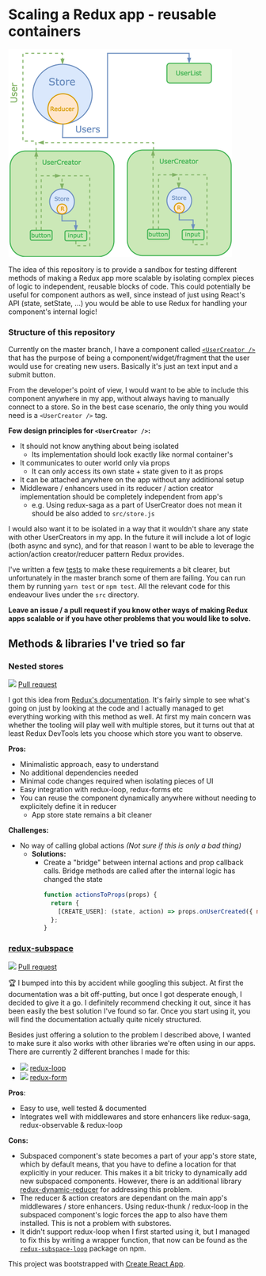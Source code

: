 # Scaling a Redux app - reusable containers

<img src="https://raw.githubusercontent.com/rikukissa/redux-isolated-apps/master/diagram.png" width="452" />

The idea of this repository is to provide a sandbox for testing different methods of making a Redux app more scalable by isolating complex pieces of logic to independent, reusable blocks of code. This could potentially be useful for component authors as well, since instead of just using React's API (state, setState, ...) you would be able to use Redux for handling your component's internal logic!

### Structure of this repository

Currently on the master branch, I have a component called [`<UserCreator />`](https://github.com/rikukissa/redux-isolated-apps/tree/master/src/UserCreator) that has the purpose of being a component/widget/fragment that the user would use for creating new users. Basically it's just an text input and a submit button.

From the developer's point of view, I would want to be able to include this component anywhere in my app, without always having to manually connect to a store. So in the best case scenario, the only thing you would need is a `<UserCreator />` tag.

**Few design principles for `<UserCreator />`:**
- It should not know anything about being isolated
  - Its implementation should look exactly like normal container's
- It communicates to outer world only via props
  - It can only access its own state + state given to it as props
- It can be attached anywhere on the app without any additional setup
- Middleware / enhancers used in its reducer / action creator implementation should be completely independent from app's
  - e.g. Using redux-saga as a part of UserCreator does not mean it should be also added to `src/store.js`

I would also want it to be isolated in a way that it wouldn't share any state with other UserCreators in my app. In the future it will include a lot of logic (both async and sync), and for that reason I want to be able to leverage the action/action creator/reducer pattern Redux provides.

I've written a few [tests](https://github.com/rikukissa/redux-isolated-apps/blob/master/src/App.test.js) to make these requirements a bit clearer, but unfortunately in the master branch some of them are failing. You can run them by running `yarn test` or `npm test`. All the relevant code for this endeavour lives under the `src` directory.

**Leave an issue / a pull request if you know other ways of making Redux apps scalable or if you have other problems that you would like to solve.**

## Methods & libraries I've tried so far

### Nested stores
![](https://travis-ci.org/rikukissa/redux-isolated-apps.svg?branch=substores)
[Pull request](https://github.com/rikukissa/redux-isolated-apps/pull/2)

I got this idea from [Redux's documentation](http://redux.js.org/docs/recipes/IsolatingSubapps.html). It's fairly simple to see what's going on just by looking at the code and I actually managed to get everything working with this method as well. At first my main concern was whether the tooling will play well with multiple stores, but it turns out that at least Redux DevTools lets you choose which store you want to observe.

**Pros:**
- Minimalistic approach, easy to understand
- No additional dependencies needed
- Minimal code changes required when isolating pieces of UI
- Easy integration with redux-loop, redux-forms etc
- You can reuse the component dynamically anywhere without needing to explicitely define it in reducer
  - App store state remains a bit cleaner

**Challenges:**
- No way of calling global actions _(Not sure if this is only a bad thing)_
  - **Solutions:**
    - Create a "bridge" between internal actions and prop callback calls. Bridge methods are called after the internal logic has changed the state
      ```js
      function actionsToProps(props) {
        return {
          [CREATE_USER]: (state, action) => props.onUserCreated({ name: state.name })
        };
      }
      ```

### [redux-subspace](https://github.com/ioof-holdings/redux-subspace)
![](https://travis-ci.org/rikukissa/redux-isolated-apps.svg?branch=subspaces)
[Pull request](https://github.com/rikukissa/redux-isolated-apps/pull/3)

🏆 I bumped into this by accident while googling this subject. At first the documentation was a bit off-putting, but once I got desperate enough, I decided to give it a go. I definitely recommend checking it out, since it has been easily the best solution I've found so far. Once you start using it, you will find the documentation actually quite nicely structured.

Besides just offering a solution to the problem I described above, I wanted to make sure it also works with other libraries we're often using in our apps. There are currently 2 different branches I made for this:
- ![](https://travis-ci.org/rikukissa/redux-isolated-apps.svg?branch=subspaces-redux-loop) [redux-loop](https://github.com/rikukissa/redux-isolated-apps/pull/4)
- ![](https://travis-ci.org/rikukissa/redux-isolated-apps.svg?branch=subspaces-redux-form) [redux-form](https://github.com/rikukissa/redux-isolated-apps/pull/6)

**Pros**:
- Easy to use, well tested & documented
- Integrates well with middlewares and store enhancers like redux-saga, redux-observable & redux-loop

**Cons:**
- Subspaced component's state becomes a part of your app's store state, which by default means, that you have to define a location for that explicitly in your reducer. This makes it a bit tricky to dynamically add new subspaced components. However, there is an additional library [redux-dynamic-reducer](https://github.com/ioof-holdings/redux-dynamic-reducer) for addressing this problem.
- The reducer & action creators are dependant on the main app's middlewares / store enhancers. Using redux-thunk / redux-loop in the subspaced component's logic forces the app to also have them installed. This is not a problem with substores.
- It didn't support redux-loop when I first started using it, but I managed to fix this by writing a wrapper function, that now can be found as the [`redux-subspace-loop`](https://github.com/ioof-holdings/redux-subspace/tree/master/packages/redux-subspace-loop) package on npm.


This project was bootstrapped with [Create React App](https://github.com/facebookincubator/create-react-app).
